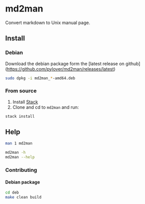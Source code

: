 # md2man

Convert markdown to Unix manual page.

## Install

### Debian

Download the debian package form the [latest release on github]
(https://github.com/pylover/md2man/releases/latest)

```bash
sudo dpkg -i md2man_*-amd64.deb
```


### From source

1. Install [Stack](https://docs.haskellstack.org/en/stable/README/)
2. Clone and cd to `md2man` and run:

```bash
stack install
```


## Help

```bash
man 1 md2man
```

```bash
md2man -h
md2man --help
```


### Contributing

#### Debian package

```bash
cd deb
make clean build
```
